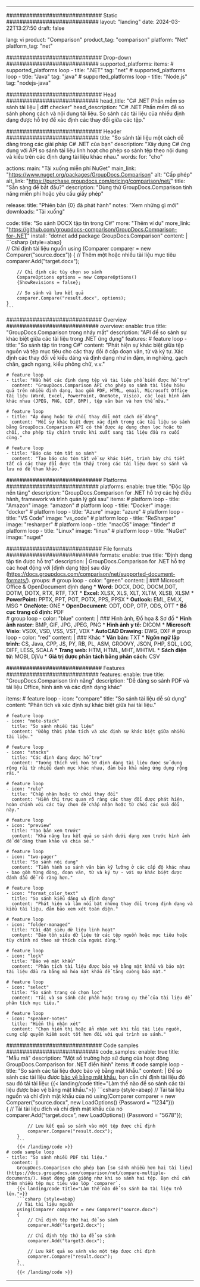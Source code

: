 
---
############################# Static ############################
layout: "landing"
date: 2024-03-22T13:27:50
draft: false

lang: vi
product: "Comparison"
product_tag: "comparison"
platform: "Net"
platform_tag: "net"

############################# Drop-down ############################
supported_platforms:
  items:
    # supported_platforms loop
    - title: ".NET"
      tag: "net"
    # supported_platforms loop
    - title: "Java"
      tag: "java"
    # supported_platforms loop
    - title: "Node.js"
      tag: "nodejs-java"

############################# Head ############################
head_title: "C# .NET Phần mềm so sánh tài liệu | diff checker"
head_description: "C# .NET Phần mềm để so sánh phong cách và nội dung tài liệu. So sánh các tài liệu của nhiều định dạng được hỗ trợ để xác định các thay đổi giữa các tệp."

############################# Header ############################
title: "So sánh tài liệu một cách dễ dàng trong các giải pháp C# .NET của bạn"
description: "Xây dựng C# ứng dụng với API so sánh tài liệu linh hoạt cho phép so sánh tệp theo nội dung và kiểu trên các định dạng tài liệu khác nhau."
words:
  for: "cho"

actions:
  main: "Tải xuống miễn phí NuGet"
  main_link: "https://www.nuget.org/packages/GroupDocs.Comparison"
  alt: "Cấp phép"
  alt_link: "https://purchase.groupdocs.com/pricing/comparison/net/"
  title: "Sẵn sàng để bắt đầu?"
  description: "Dùng thử GroupDocs.Comparison tính năng miễn phí hoặc yêu cầu giấy phép"

release:
  title: "Phiên bản {0} đã phát hành"
  notes: "Xem những gì mới"
  downloads: "Tải xuống"

code:
  title: "So sánh DOCX tập tin trong C#"
  more: "Thêm ví dụ"
  more_link: "https://github.com/groupdocs-comparison/GroupDocs.Comparison-for-.NET"
  install: "dotnet add package GroupDocs.Comparison"
  content: |
    ```csharp {style=abap}   
    // Chỉ định tài liệu nguồn
    using (Comparer comparer = new Comparer("source.docx"))
    {
        // Thêm một hoặc nhiều tài liệu mục tiêu
        comparer.Add("target.docx");

        // Chỉ định các tùy chọn so sánh
        CompareOptions options = new CompareOptions() 
        {ShowRevisions = false};

        // So sánh và lưu kết quả
        comparer.Compare("result.docx", options);
    }
    ```

############################# Overview ############################
overview:
  enable: true
  title: "GroupDocs.Comparison trong nháy mắt"
  description: "API để so sánh sự khác biệt giữa các tài liệu trong .NET ứng dụng"
  features:
    # feature loop
    - title: "So sánh tập tin trong C#"
      content: "Phát hiện sự khác biệt giữa tệp nguồn và tệp mục tiêu cho các thay đổi ở cấp đoạn văn, từ và ký tự. Xác định các thay đổi về kiểu dáng và định dạng như in đậm, in nghiêng, gạch chân, gạch ngang, kiểu phông chữ, v.v."

    # feature loop
    - title: "Hầu hết các định dạng tệp và tài liệu phổ biến được hỗ trợ"
      content: "GroupDocs.Comparison API cho phép so sánh tài liệu hiệu quả trên nhiều định dạng, bao gồm PDF, HTML, email, Microsoft Office tài liệu (Word, Excel, PowerPoint, OneNote, Visio), các loại hình ảnh khác nhau (JPEG, PNG, GIF, BMP), tệp văn bản và hơn thế nữa."

    # feature loop
    - title: "Áp dụng hoặc từ chối thay đổi một cách dễ dàng"
      content: "Mỗi sự khác biệt được xác định trong các tài liệu so sánh bằng GroupDocs.Comparison API có thể được áp dụng chọn lọc hoặc từ chối, cho phép tùy chỉnh trước khi xuất sang tài liệu đầu ra cuối cùng."

    # feature loop
    - title: "Báo cáo tóm tắt so sánh"
      content: "Tạo báo cáo tóm tắt về sự khác biệt, trình bày chi tiết tất cả các thay đổi được tìm thấy trong các tài liệu được so sánh và lưu nó để tham khảo."

############################# Platforms ############################
platforms:
  enable: true
  title: "Độc lập nền tảng"
  description: "GroupDocs.Comparison for .NET hỗ trợ các hệ điều hành, framework và trình quản lý gói sau"
  items:
    # platform loop
    - title: "Amazon"
      image: "amazon"
    # platform loop
    - title: "Docker"
      image: "docker"
    # platform loop
    - title: "Azure"
      image: "azure"
    # platform loop
    - title: "VS Code"
      image: "vs_code"
    # platform loop
    - title: "ReSharper"
      image: "resharper"
    # platform loop
    - title: "macOS"
      image: "finder"
    # platform loop
    - title: "Linux"
      image: "linux"
    # platform loop
    - title: "NuGet"
      image: "nuget"

############################# File formats ############################
formats:
  enable: true
  title: "Định dạng tập tin được hỗ trợ"
  description: |
    GroupDocs.Comparison for .NET hỗ trợ các hoạt động với [định dạng tệp] sau đây (https://docs.groupdocs.com/comparison/net/supported-document-formats/).
  groups:
    # group loop
    - color: "green"
      content: |
        ### Microsoft Office & OpenDocument định dạng
        * **Word:** DOCX, DOC, DOCM,DOT, DOTM, DOTX, RTX, RTF, TXT
        * **Excel:** XLSX, XLS, XLT, XLTM, XLSB, XLSM
        * **PowerPoint:** PPTX, PPT, POT, POTX, PPS, PPSX
        * **Outlook:** EML, EMLX, MSG
        * **OneNote:** ONE
        * **OpenDocument:** ODT, ODP, OTP, ODS, OTT
        * **Bố cục trang cố định:** PDF        
    # group loop
    - color: "blue"
      content: |
        ### Hình ảnh, Đồ họa & Sơ đồ
        * **Hình ảnh raster:** BMP, GIF, JPG, JPEG, PNG
        * **Hình ảnh y tế:** DICOM
        * **Microsoft Visio:** VSDX, VSD, VSS, VST, VDX
        * **AutoCAD Drawing:** DWG, DXF
      # group loop
    - color: "red"
      content: |
        ### Khác
        * **Văn bản:** TXT
        * **Ngôn ngữ lập trình:** CS, Java, CPP, JS, PY, RB, PL, ASM, GROOVY, JSON, PHP, SQL, LOG, DIFF, LESS, SCALA
        * **Trang web:** HTM, HTML, MHT, MHTML
        * **Sách điện tử:** MOBI, DjVu
        * **Giá trị được phân tách bằng phân cách:** CSV

############################# Features ############################
features:
  enable: true
  title: "GroupDocs.Comparison tính năng"
  description: "Dễ dàng so sánh PDF và tài liệu Office, hình ảnh và các định dạng khác"

  items:
    # feature loop
    - icon: "compare"
      title: "So sánh tài liệu dễ sử dụng"
      content: "Phân tích và xác định sự khác biệt giữa hai tài liệu."

    # feature loop
    - icon: "note-stack"
      title: "So sánh nhiều tài liệu"
      content: "Đồng thời phân tích và xác định sự khác biệt giữa nhiều tài liệu."

    # feature loop
    - icon: "stacks"
      title: "Các định dạng được hỗ trợ"
      content: "Tương thích với hơn 50 định dạng tài liệu được sử dụng rộng rãi từ nhiều danh mục khác nhau, đảm bảo khả năng ứng dụng rộng rãi."

    # feature loop
    - icon: "rule"
      title: "Chấp nhận hoặc từ chối thay đổi"
      content: "Hiển thị trực quan rõ ràng các thay đổi được phát hiện, hoàn chỉnh với các tùy chọn để chấp nhận hoặc từ chối các sửa đổi này."

    # feature loop
    - icon: "preview"
      title: "Tạo bản xem trước"
      content: "Khả năng lưu kết quả so sánh dưới dạng xem trước hình ảnh để dễ dàng tham khảo và chia sẻ."

    # feature loop
    - icon: "two-pager"
      title: "So sánh nội dung"
      content: "Tiến hành so sánh văn bản kỹ lưỡng ở các cấp độ khác nhau - bao gồm từng dòng, đoạn văn, từ và ký tự - với sự khác biệt được đánh dấu để rõ ràng hơn."

    # feature loop
    - icon: "format_color_text"
      title: "So sánh kiểu dáng và định dạng"
      content: "Phát hiện và làm nổi bật những thay đổi trong định dạng và kiểu tài liệu, đảm bảo xem xét toàn diện."

    # feature loop
    - icon: "folder-managed"
      title: "Cài đặt siêu dữ liệu linh hoạt"
      content: "Bảo tồn siêu dữ liệu từ các tệp nguồn hoặc mục tiêu hoặc tùy chỉnh nó theo sở thích của người dùng."

    # feature loop
    - icon: "lock"
      title: "Bảo vệ mật khẩu"
      content: "Phân tích tài liệu được bảo vệ bằng mật khẩu và bảo mật tài liệu đầu ra bằng mã hóa mật khẩu để tăng cường bảo mật."

    # feature loop
    - icon: "select"
      title: "So sánh trang có chọn lọc"
      content: "Tải và so sánh các phần hoặc trang cụ thể của tài liệu để phân tích mục tiêu."

    # feature loop
    - icon: "speaker-notes"
      title: "Hiển thị nhận xét"
      content: "Chọn hiển thị hoặc ẩn nhận xét khi tải tài liệu nguồn, cung cấp quyền kiểm soát tốt hơn đối với quá trình so sánh."

############################# Code samples ############################
code_samples:
  enable: true
  title: "Mẫu mã"
  description: "Một số trường hợp sử dụng của hoạt động GroupDocs.Comparison for .NET điển hình"
  items:
    # code sample loop
    - title: "So sánh các tài liệu được bảo vệ bằng mật khẩu."
      content: |
        Để so sánh các tài liệu được [bảo vệ bằng mật khẩu](https://docs.groupdocs.com/comparison/net/load-password-protected-documents/), bạn cần chỉ định tài liệu đó sau đó tải tài liệu:
        {{< landing/code title="Làm thế nào để so sánh các tài liệu được bảo vệ bằng mật khẩu.">}}
        ```csharp {style=abap}
        // Tải tài liệu nguồn và chỉ định mật khẩu của nó
        using(Comparer comparer = new Comparer("source.docx", new LoadOptions() {Password = "1234"}))  
        {
            // Tải tài liệu đích và chỉ định mật khẩu của nó
            comparer.Add("target.docx", new LoadOptions() {Password = "5678"});

            // Lưu kết quả so sánh vào một tệp được chỉ định
            comparer.Compare("result.docx");
        }
        ```
        {{< /landing/code >}}
    # code sample loop
    - title: "So sánh nhiều PDF tài liệu."
      content: |
        GroupDocs.Comparison cho phép bạn [so sánh nhiều hơn hai tài liệu](https://docs.groupdocs.com/comparison/net/compare-multiple-documents/). Hoạt động gần giống như khi so sánh hai tệp. Bạn chỉ cần thêm nhiều tệp mục tiêu vào lớp `comparer`.
        {{< landing/code title="Làm thế nào để so sánh ba tài liệu trở lên.">}}
        ```csharp {style=abap}   
        // Tải tài liệu nguồn
        using(Comparer comparer = new Comparer("source.docx") 
        {
            // Chỉ định tệp thứ hai để so sánh
            comparer.Add("target2.docx");
            
            // Chỉ định tệp thứ ba để so sánh
            comparer.Add("target3.docx");
            
            // Lưu kết quả so sánh vào một tệp được chỉ định
            comparer.Compare("result.docx");
        }
        ```
        {{< /landing/code >}}

---
